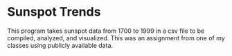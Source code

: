 # Sunspot Trends
This program takes sunspot data from 1700 to 1999 in a csv file to be compiled, analyzed, and visualized. 
This was an assignment from one of my classes using publicly available data. 
